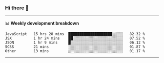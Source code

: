 ### Hi there 👋

-------

📊 **Weekly development breakdown**
<!--START_SECTION:waka-->
```text
JavaScript   15 hrs 28 mins  ████████████████████░░░░░   82.32 % 
JSX          1 hr 24 mins    ██░░░░░░░░░░░░░░░░░░░░░░░   07.52 % 
JSON         1 hr 9 mins     █░░░░░░░░░░░░░░░░░░░░░░░░   06.12 % 
SCSS         21 mins         ░░░░░░░░░░░░░░░░░░░░░░░░░   01.87 % 
Other        13 mins         ░░░░░░░░░░░░░░░░░░░░░░░░░   01.17 %
```
<!--END_SECTION:waka-->
-------

<!--
**ashish-r/ashish-r** is a ✨ _special_ ✨ repository because its `README.md` (this file) appears on your GitHub profile.

Here are some ideas to get you started:

- 🔭 I’m currently working on ...
- 🌱 I’m currently learning ...
- 👯 I’m looking to collaborate on ...
- 🤔 I’m looking for help with ...
- 💬 Ask me about ...
- 📫 How to reach me: ...
- 😄 Pronouns: ...
- ⚡ Fun fact: ...
-->
